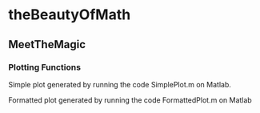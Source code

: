 # theBeautyOfMath

## MeetTheMagic

### Plotting Functions
Simple plot generated by running the code SimplePlot.m on Matlab.


Formatted plot generated by running the code FormattedPlot.m on Matlab
